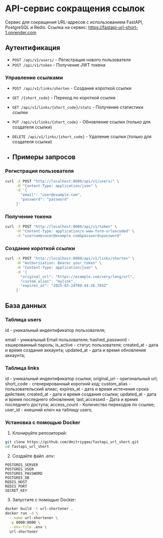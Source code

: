 # API-сервис сокращения ссылок
Сервис для сокращения URL-адресов с использованием FastAPI, PostgreSQL и Redis. Ссылка на сервис: https://fastapi-url-short-1.onrender.com

## Аутентификация
- `POST /api/v1/users/` - Регистрация нового пользователя
- `POST /api/v1/token` - Получение JWT токена

### Управление ссылками
- `POST /api/v1/links/shorten` - Создание короткой ссылки
- `GET /{short_code}` - Переход по короткой ссылке
- `GET /api/v1/links/{short_code}/stats` - Получение статистики ссылки
- `PUT /api/v1/links/{short_code}` - Обновление ссылки (только для создателя ссылки)
- `DELETE /api/v1/links/{short_code}` - Удаление ссылки (только для создателя ссылки)

- ## Примеры запросов

### Регистрация пользователя
```bash
curl -X POST "http://localhost:8000/api/v1/users/" \
     -H "Content-Type: application/json" \
     -d '{
       "email": "user@example.com",
       "password": "password"
     }'
```

### Получение токена
```bash
curl -X POST "http://localhost:8000/api/v1/token" \
     -H "Content-Type: application/x-www-form-urlencoded" \
     -d "username=user@example.com&password=password"
```

### Создание короткой ссылки
```bash
curl -X POST "http://localhost:8000/api/v1/links/shorten" \
     -H "Authorization: Bearer your_token" \
     -H "Content-Type: application/json" \
     -d '{
       "original_url": "https://example.com/very/long/url",
       "custom_alias": "mylink",
       "expires_at": "2025-03-24T08:44:26.784Z"
     }'
```


## База данных

### Таблица users
id - уникальный индентификатор пользователя;

email - уникальный Email пользователя;
hashed_password - хэшированный пароль;
is_active - статус пользователя;
created_at - дата и время создания аккаунта;
updated_at - дата и время обновления аккаунта;


### Таблица links

id - уникальный индентификатор ссылки;
original_url - оригинальный url;
short_code - сгенерированный короткий код;
custom_alias - пользовательский алиас;
expires_at - дата и время истечения срока действия;
created_at - дата и время создания ссылки;
updated_at - дата и время последнего обновления;
last_accessed - Дата и время последнего доступа;
access_count - Количество переходов по ссылке;
user_id - кнешний ключ на таблицу users;


### Установка с помощью Docker

1. Клонируйте репозиторий:
```bash
git clone https://github.com/dmitriygeo/fastapi_url_short.git
cd fastapi_url_short
```

2. Создайте файл .env:
```env
POSTGRES_SERVER
POSTGRES_USER
POSTGRES_PASSWORD
POSTGRES_DB
REDIS_HOST
REDIS_PORT
SECRET_KEY
```

3. Запустите с помощью Docker:
```bash
docker build -t url-shortener .
docker run -d \
  --name url-shortener \
  -p 8000:8000 \
  --env-file .env \
  url-shortener
```
